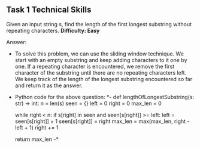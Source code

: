 
## Task 1 **Technical Skills**

Given an input string s, find the length of the first longest substring without repeating characters.
**Difficulty: Easy**

Answer:

* To solve this problem, we can use the sliding window technique. We start with an empty substring and keep adding characters to it one by one. If a repeating character is encountered, we remove the first character of the substring until there are no repeating characters left. We keep track of the length of the longest substring encountered so far and return it as the answer.


* Python code for the above question:
*-
def lengthOfLongestSubstring(s: str) -> int:
    n = len(s)
    seen = {}
    left = 0
    right = 0
    max_len = 0
    
    while right < n:
        if s[right] in seen and seen[s[right]] >= left:
            left = seen[s[right]] + 1
        seen[s[right]] = right
        max_len = max(max_len, right - left + 1)
        right += 1
    
    return max_len
-*
